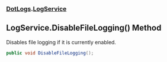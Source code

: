 ### [DotLogs](DotLogs.md 'DotLogs').[LogService](DotLogs.LogService.md 'DotLogs\.LogService')

## LogService\.DisableFileLogging\(\) Method

Disables file logging if it is currently enabled\.

```csharp
public void DisableFileLogging();
```